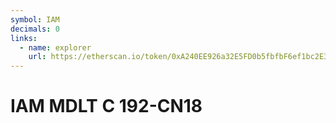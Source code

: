 ```yaml
---
symbol: IAM
decimals: 0
links:
  - name: explorer
    url: https://etherscan.io/token/0xA240EE926a32E5FD0b5fbfbF6ef1bc2E365D0F90
---
```


# IAM MDLT C 192-CN18
